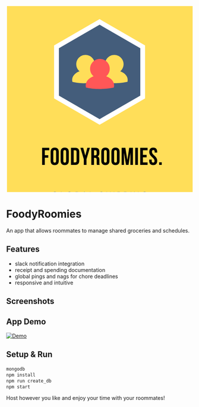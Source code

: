 <div style="text-align:center"><img src="FoodyRoomies.png"/></div>

# FoodyRoomies
 An app that allows roommates to manage shared groceries and schedules.

## Features
 - slack notification integration
 - receipt and spending documentation
 - global pings and nags for chore deadlines
 - responsive and intuitive
 
## Screenshots


## App Demo

[![Demo](https://img.youtube.com/vi/pPiSlKU8Suo/0.jpg)](https://www.youtube.com/watch?v=pPiSlKU8Suo)

## Setup & Run
```
mongodb
npm install
npm run create_db
npm start
```
Host however you like and enjoy your time with your roommates!
